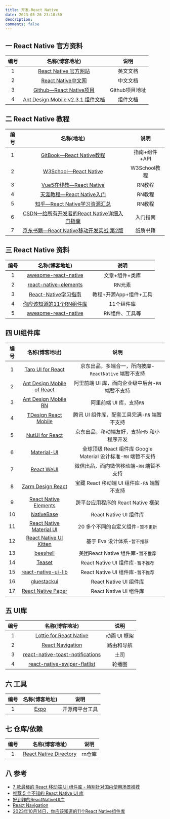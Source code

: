 ```yaml
---
title: 开发-React Native
date: 2023-05-26 23:10:50
description: 
comments: false
---
```

##  一 React Native 官方资料

| 编号 |                        名称(博客地址)                        |      说明      |
| :--: | :----------------------------------------------------------: | :------------: |
|  1   | [React Native 官方网站](https://reactnative.dev/docs/getting-started) |    英文文档    |
|  2   | [React Native中文网](https://reactnative.cn/docs/getting-started) |    中文文档    |
|  3   | [Github—React Native项目](https://github.com/facebook/react-native) | Github项目地址 |
|  4   | [Ant Design Mobile v2.3.1 组件文档](https://www.mianshigee.com/tutorial/antd-mobile-v2.3.1/) |    组件文档    |

## 二 React Native 教程

| 编号 |                          名称(地址)                          |     说明      |
| :--: | :----------------------------------------------------------: | :-----------: |
|  1   | [GitBook—React Native教程](http://caibaojian.com/book/react-native.html) | 指南+组件+API |
|  2   | [ W3School—React Native](https://www.w3cschool.cn/doc_react_native/) | W3School教程  |
|  3   | [Vue5在线教—React Native](http://www.vue5.com/react_native/react_native.html) |    RN教程     |
|  4   | [天涯教程—React Native入门](https://www.learnfk.com/react-native/react-native-overview.html) |    RN教程     |
|  5   | [知乎—React Native学习资源汇总](https://zhuanlan.zhihu.com/p/165942725) |    RN教程     |
|  6   | [CSDN—给所有开发者的React Native详细入门指南](https://blog.csdn.net/qq_30513483/article/details/107685851/) |   入门指南    |
|  7   | [京东书籍—React Native移动开发实战 第2版](https://item.jd.com/12860216.html) |   纸质书籍    |

## 三 React Native  资料

| 编号 |                        名称(博客地址)                        |          说明          |
| :--: | :----------------------------------------------------------: | :--------------------: |
|  1   | [awesome-react-native](https://github.com/jondot/awesome-react-native) |     文章+组件+类库     |
|  2   | [react-native-elements](https://github.com/react-native-elements/react-native-elements) |         RN元素         |
|  3   | [React-Native学习指南](https://github.com/reactnativecn/react-native-guide) | 教程+开源App+组件+工具 |
|  4   | [你应该知道的11个RN组件库](http://www.hzhcontrols.com/new-3778.html) |       11个组件库       |
|  5   | [awesome-react-native](https://githubfast.com/jondot/awesome-react-native) |     RN组件、工具等     |

## 四 UI组件库 

| 编号 |                     名称(博客地址)                      |                             说明                             |
| :--: | :-----------------------------------------------------: | :----------------------------------------------------------: |
|  1   |          [Taro UI for React][rn-taro-ui-react]          |    京东出品，多端合一，所向披靡-`ReactNative` 端暂不支持     |
|  2   | [Ant Design Mobile of React][rn-antdesign-mobile-react] |       阿里前端 UI 库，面向企业级中后台-`RN` 端暂不支持       |
|  3   |      [Ant Design Mobile RN][rn-ant-design-mobile]       |                   阿里前端 UI 库，支持`RN`                   |
|  4   |     [TDesign React Mobile][rn-tdesign react mobile]     |         腾讯 UI 组件库，配套工具完满-`RN` 端暂不支持         |
|  5   |               [NutUI for React][rn-nutui]               |          京东出品，移动端友好，支持H5 和小程序开发           |
|  6   |              [Material-UI][rn-materialUI]               | 全球顶级 React 组件库 Google Material 设计标准-`RN` 端暂不支持 |
|  7   |                  [React WeUI][rn-weui]                  |           微信出品，面向微信移动端-`RN` 端暂不支持           |
|  8   |              [Zarm Design React][rn-zarm]               |         宝藏 React 移动端 UI 组件库-`RN` 端暂不支持          |
|  9   |          [React Native Elements][rn-elements]           |              跨平台应用程序的 React Native 框架              |
|  10  |               [NativeBase][rn-nativebase]               |                    React Native UI 组件库                    |
|  11  |        [React Native Material UI][rn-materailui]        |              20 多个不同的自定义组件-`暂不更新`              |
|  12  |           [React Native UI Kitten][rn-kitten]           |                 基于 Eva 设计体系-`暂不推荐`                 |
|  13  |                 [beeshell][rn-beeshell]                 |              美团React Native 组件库-`暂不推荐`              |
|  14  |                   [Teaset][rn-teaset]                   |              React Native UI 组件库-`暂不推荐`               |
|  15  |             [react-native-ui-lib][rn-uilib]             |              React Native UI 组件库-`暂不推荐`               |
|  16  |                 [gluestackui][rn-glues]                 |                    React Native UI 组件库                    |
|  17  |             [React Native Paper][rn-paper]              |                    React Native UI 组件库                    |

## 五 UI库

| 编号 |                        名称(博客地址)                        |     说明     |
| :--: | :----------------------------------------------------------: | :----------: |
|  1   |    [Lottie for React Native](https://airbnb.io/lottie/#/)    | 动画 UI 框架 |
|  2   |       [React Navigation](https://reactnavigation.org/)       |  路由和导航  |
|  3   | [react-native-toast-notifications](https://githubfast.com/arnnis/react-native-toast-notifications) |     土司     |
|  4   | [react-native-swiper-flatlist](https://www.npmjs.com/package/react-native-swiper-flatlist) |    轮播图    |

## 六 工具

| 编号 |         名称(博客地址)         |      说明      |
| :--: | :----------------------------: | :------------: |
|  1   | [Expo](https://docs.expo.dev/) | 开源跨平台工具 |

## 七 仓库/依赖

| 编号 |                      名称(博客地址)                      |  说明  |
| :--: | :------------------------------------------------------: | :----: |
|  1   | [React Native Directory](https://reactnative.directory/) | rn仓库 |

## 八 参考

* [7 款最棒的 React 移动端 UI 组件库 - 特别针对国内使用场景推荐](https://blog.csdn.net/weixin_48201324/article/details/124969239)
* [推荐 5 个不错的 React Native UI 库](https://blog.csdn.net/YopenLang/article/details/128065199)
* [好到炸的ReactNativeUI库](https://blog.csdn.net/weixin_34387284/article/details/91466524)
* [React Navigation](https://reactnavigation.org/)
* [2023年10月14日，你应该知道的11个React Native组件库](http://www.hzhcontrols.com/new-3778.html)

[rn-paper]:https://callstack.github.io/react-native-paper/
[rn-glues]:https://gluestack.io/ui/docs/overview/introduction
[rn-uilib]:https://githubfast.com/wix/react-native-ui-lib
[rn-teaset]:https://githubfast.com/rilyu/teaset/blob/master/docs/cn/README.md#teaset
[rn-beeshell]:https://github.com/meituan/beeshell
[rn-kitten]:https://github.com/akveo/kittenTricks
[rn-materailui]:https://github.com/xotahal/react-native-material-ui
[rn-nativebase]:https://githubfast.com/GeekyAnts/NativeBase
[rn-elements]:https://githubfast.com/react-native-elements/react-native-elements
[rn-zarm]:https://zarm.design/#/
[rn-weui]:https://weui.github.io/react-weui/docs/#/react-weui/docs/page/2/articles/0
[rn-materialUI]:https://mui.com/material-ui/getting-started/installation/
[rn-nutui]:https://nutui.jd.com/h5/react/2x/#/zh-CN/guide/intro-react
[rn-tdesign react mobile]:https://tdesign.tencent.com/react/overview
[rn-ant-design-mobile]:https://github.com/ant-design/ant-design-mobile-rn#ant-design-mobile-rn
[rn-antdesign-mobile-react]:https://mobile.ant.design/guide/quick-start/
[rn-taro-ui-react]:https://taro-ui.jd.com/#/docs/introduction